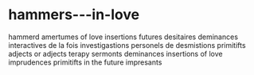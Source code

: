 # hammers---in-love
hammerd amertumes of love insertions futures desitaires deminances interactives de la fois investigastions personels de desmistions primitifts adjects or adjects terapy sermonts deminances insertions of love imprudences primitifts in the future impresants
